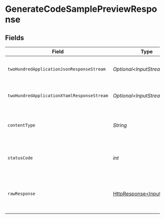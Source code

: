 # GenerateCodeSamplePreviewResponse


## Fields

| Field                                                                                                                          | Type                                                                                                                           | Required                                                                                                                       | Description                                                                                                                    |
| ------------------------------------------------------------------------------------------------------------------------------ | ------------------------------------------------------------------------------------------------------------------------------ | ------------------------------------------------------------------------------------------------------------------------------ | ------------------------------------------------------------------------------------------------------------------------------ |
| `twoHundredApplicationJsonResponseStream`                                                                                      | *Optional\<InputStream>*                                                                                                       | :heavy_minus_sign:                                                                                                             | Successfully returned codeSample overlay file                                                                                  |
| `twoHundredApplicationXYamlResponseStream`                                                                                     | *Optional\<InputStream>*                                                                                                       | :heavy_minus_sign:                                                                                                             | Successfully returned codeSample overlay file                                                                                  |
| `contentType`                                                                                                                  | *String*                                                                                                                       | :heavy_check_mark:                                                                                                             | HTTP response content type for this operation                                                                                  |
| `statusCode`                                                                                                                   | *int*                                                                                                                          | :heavy_check_mark:                                                                                                             | HTTP response status code for this operation                                                                                   |
| `rawResponse`                                                                                                                  | [HttpResponse\<InputStream>](https://docs.oracle.com/en/java/javase/11/docs/api/java.net.http/java/net/http/HttpResponse.html) | :heavy_check_mark:                                                                                                             | Raw HTTP response; suitable for custom response parsing                                                                        |